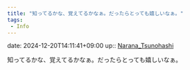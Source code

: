 ```yaml
---
title: "知ってるかな、覚えてるかなぁ。だったらとっても嬉しいなぁ。"
tags:
 - Info
---
```


date: 2024-12-20T14:11:41+09:00
up:: [Narana_Tsunohashi](../Bar/Novel/Nacaria/Narana_Tsunohashi.md)

知ってるかな、覚えてるかなぁ。だったらとっても嬉しいなぁ。